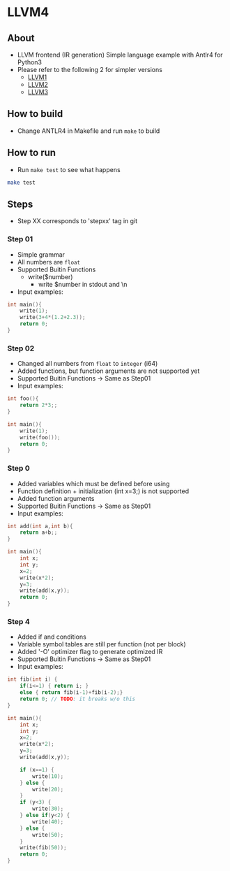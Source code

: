 # LLVM4

## About

* LLVM frontend (IR generation) Simple language example with Antlr4 for Python3
* Please refer to the following 2 for simpler versions
  * [LLVM1](https://github.com/sokoide/llvm1)
  * [LLVM2](https://github.com/sokoide/llvm2)
  * [LLVM3](https://github.com/sokoide/llvm3)


## How to build

* Change ANTLR4 in Makefile and run `make` to build

## How to run

* Run `make test` to see what happens

```sh
make test

```


## Steps

* Step XX corresponds to 'stepxx' tag in git

### Step 01

* Simple grammar
* All numbers are `float`
* Supported Buitin Functions
  * write($number)
    * write $number in stdout and \n
* Input examples:

```c
int main(){
	write(1);
	write(3+4*(1.2+2.3));
	return 0;
}
```

### Step 02

* Changed all numbers from `float` to `integer` (i64)
* Added functions, but function arguments are not supported yet
* Supported Buitin Functions -> Same as Step01
* Input examples:

```c
int foo(){
	return 2*3;;
}

int main(){
	write(1);
	write(foo());
	return 0;
}
```

### Step 0

* Added variables which must be defined before using
* Function definition + initialization (int x=3;) is not supported
* Added function arguments
* Supported Buitin Functions -> Same as Step01
* Input examples:

```c
int add(int a,int b){
	return a+b;;
}

int main(){
	int x;
	int y;
	x=2;
	write(x*2);
	y=3;
	write(add(x,y));
	return 0;
}
```

### Step 4

* Added if and conditions
* Variable symbol tables are still per function (not per block)
* Added '-O' optimizer flag to generate optimized IR
* Supported Buitin Functions -> Same as Step01
* Input examples:

```c
int fib(int i) {
	if(i<=1) { return i; }
	else { return fib(i-1)+fib(i-2);}
	return 0; // TODO: it breaks w/o this
}

int main(){
	int x;
	int y;
	x=2;
	write(x*2);
	y=3;
	write(add(x,y));

	if (x==1) {
		write(10);
	} else {
		write(20);
	}
	if (y<3) {
		write(30);
	} else if(y<2) {
		write(40);
	} else {
		write(50);
	}
	write(fib(50));
	return 0;
}
```
